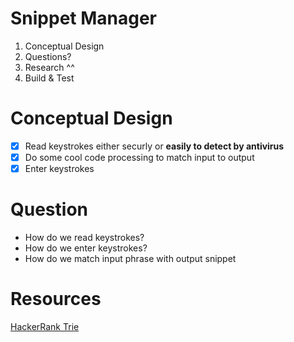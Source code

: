 # Snippet Manager
1. Conceptual Design
2. Questions?
3. Research ^^
4. Build & Test

# Conceptual Design
- [x] Read keystrokes either securly or __easily to detect by antivirus__
- [x] Do some cool code processing to match input to output
- [x] Enter keystrokes

# Question
- How do we read keystrokes?
- How do we enter keystrokes?
- How do we match input phrase with output snippet

# Resources
[HackerRank Trie](https://www.youtube.com/watch?v=zIjfhVPRZCg)
